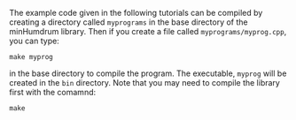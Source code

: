 
The example code given in the following tutorials can be compiled
by creating a directory called `myprograms` in the base directory
of the minHumdrum library.  Then if you create a file called
`myprograms/myprog.cpp`, you can type:

```console
make myprog
```

in the base directory to compile the program.  The executable,
`myprog` will be created in the `bin` directory.  Note that you may
need to compile the library first with the comamnd:

```console
make
```

